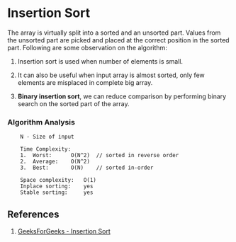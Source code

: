 # Insertion Sort
The array is virtually split into a sorted and an unsorted part. Values from the unsorted part are picked and placed at the correct position in the sorted part. Following are some observation on the algorithm:
1. Insertion sort is used when number of elements is small.

2. It can also be useful when input array is almost sorted, only few elements are misplaced in complete big array.

3. **Binary insertion sort**, we can reduce comparison by performing binary search on the sorted part of the array.

### Algorithm Analysis
```
    N - Size of input

    Time Complexity:   
    1.  Worst:      O(N^2)  // sorted in reverse order
    2.  Average:    O(N^2)
    3.  Best:       O(N)    // sorted in-order

    Space complexity:   O(1)
    Inplace sorting:    yes
    Stable sorting:     yes 
```

## References
1. [GeeksForGeeks - Insertion Sort](https://www.geeksforgeeks.org/insertion-sort/)
